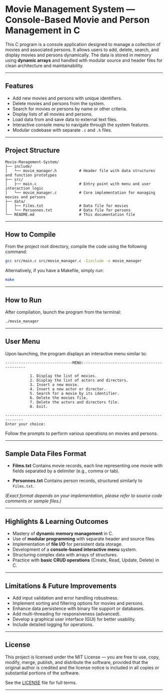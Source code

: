
# Movie Management System — Console-Based Movie and Person Management in C

This C program is a console application designed to manage a collection of movies and associated persons. It allows users to add, delete, search, and display movies and persons dynamically. The data is stored in memory using **dynamic arrays** and handled with modular source and header files for clean architecture and maintainability.

---

## Features

* Add new movies and persons with unique identifiers.
* Delete movies and persons from the system.
* Search for movies or persons by name or other criteria.
* Display lists of all movies and persons.
* Load data from and save data to external text files.
* Interactive console menu to navigate through the system features.
* Modular codebase with separate `.c` and `.h` files.

---

## Project Structure

```
Movie-Management-System/
├── include/
│   └── movie_manager.h          # Header file with data structures and function prototypes
├── src/
│   ├── main.c                   # Entry point with menu and user interaction logic
│   └── movie_manager.c          # Core implementation for managing movies and persons
├── data/
│   ├── Films.txt                # Data file for movies
│   └── Personnes.txt            # Data file for persons  
└── README.md                    # This documentation file
```

---

## How to Compile

From the project root directory, compile the code using the following command:

```bash
gcc src/main.c src/movie_manager.c -Iinclude -o movie_manager
```

Alternatively, if you have a Makefile, simply run:

```bash
make
```

---

## How to Run

After compilation, launch the program from the terminal:

```bash
./movie_manager
```

---

## User Menu

Upon launching, the program displays an interactive menu similar to:

```
------------------------------MENU:--------------------------------------------

		   1. Display the list of movies.
		   2. Display the list of actors and directors.
		   3. Insert a new movie.
		   4. Insert a new actor or director.
		   5. Search for a movie by its identifier.
		   6. Delete the movies file.
		   7. Delete the actors and directors file.
		   8. Exit.

------------------------------------------------------------------------------
Enter your choice:
```

Follow the prompts to perform various operations on movies and persons.

---

## Sample Data Files Format

* **Films.txt**
  Contains movie records, each line representing one movie with fields separated by a delimiter (e.g., comma or tab).

* **Personnes.txt**
  Contains person records, structured similarly to `Films.txt`.

*(Exact format depends on your implementation, please refer to source code comments or sample files.)*

---

## Highlights & Learning Outcomes

* Mastery of **dynamic memory management** in C.
* Use of **modular programming** with separate header and source files.
* Implementation of **file I/O** for persistent data storage.
* Development of a **console-based interactive menu** system.
* Structuring complex data with arrays of structures.
* Practice with **basic CRUD operations** (Create, Read, Update, Delete) in C.

---

## Limitations & Future Improvements

* Add input validation and error handling robustness.
* Implement sorting and filtering options for movies and persons.
* Enhance data persistence with binary file support or databases.
* Add multi-threading for responsiveness (advanced).
* Develop a graphical user interface (GUI) for better usability.
* Include detailed logging for operations.

---

## License

This project is licensed under the MIT License — you are free to use, copy, modify, merge, publish, and distribute the software, provided that the original author is credited and the license notice is included in all copies or substantial portions of the software.

See the [LICENSE](LICENSE) file for full terms.

---

